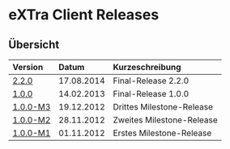 # eXTra Client Releases #

## Übersicht ##

| **Version** | **Datum** | **Kurzeschreibung** |
|:------------|:----------|:--------------------|
| [2.2.0](eXTraClientRelease220Final.md) | 17.08.2014 | Final-Release 2.2.0 |
| [1.0.0](eXTraClientRelease100Final.md) | 14.02.2013 | Final-Release 1.0.0 |
| [1.0.0-M3](eXTraClientRelease100M3.md) | 19.12.2012 | Drittes Milestone-Release |
| [1.0.0-M2](eXTraClientRelease100M2.md) | 28.11.2012 | Zweites Milestone-Release |
| [1.0.0-M1](eXTraClientRelease100M1.md) | 01.11.2012 | Erstes Milestone-Release |